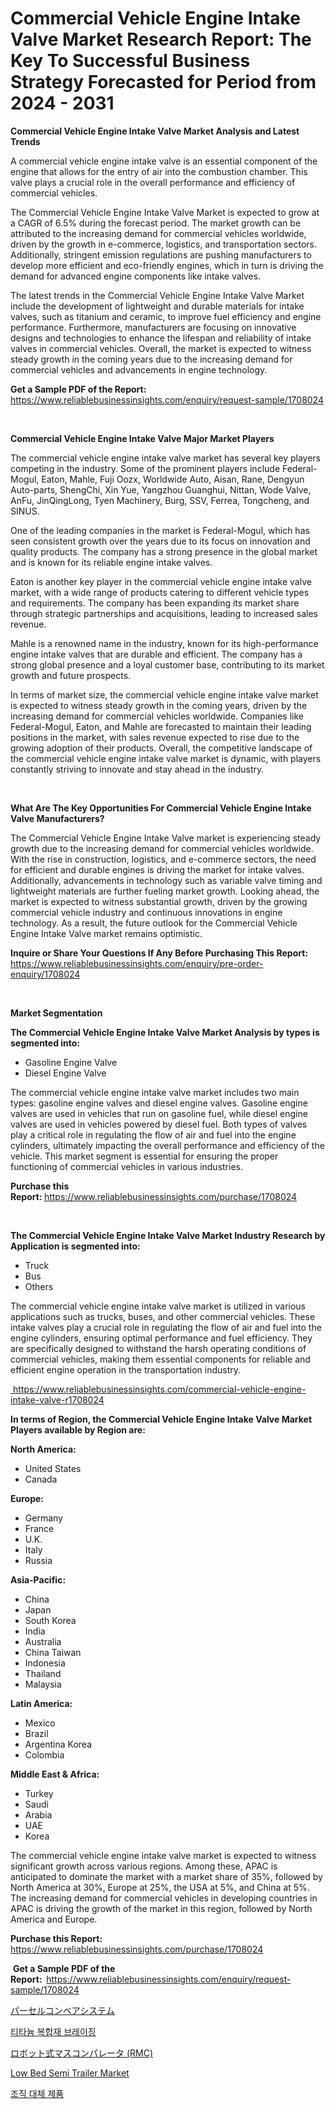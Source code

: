 <p><h1>Commercial Vehicle Engine Intake Valve Market Research Report: The Key To Successful Business Strategy Forecasted for Period from 2024 - 2031</h1></p><p><strong>Commercial Vehicle Engine Intake Valve Market Analysis and Latest Trends</strong></p>
<p><p>A commercial vehicle engine intake valve is an essential component of the engine that allows for the entry of air into the combustion chamber. This valve plays a crucial role in the overall performance and efficiency of commercial vehicles.</p><p>The Commercial Vehicle Engine Intake Valve Market is expected to grow at a CAGR of 6.5% during the forecast period. The market growth can be attributed to the increasing demand for commercial vehicles worldwide, driven by the growth in e-commerce, logistics, and transportation sectors. Additionally, stringent emission regulations are pushing manufacturers to develop more efficient and eco-friendly engines, which in turn is driving the demand for advanced engine components like intake valves.</p><p>The latest trends in the Commercial Vehicle Engine Intake Valve Market include the development of lightweight and durable materials for intake valves, such as titanium and ceramic, to improve fuel efficiency and engine performance. Furthermore, manufacturers are focusing on innovative designs and technologies to enhance the lifespan and reliability of intake valves in commercial vehicles. Overall, the market is expected to witness steady growth in the coming years due to the increasing demand for commercial vehicles and advancements in engine technology.</p></p>
<p><strong>Get a Sample PDF of the Report:&nbsp;</strong> <a href="https://www.reliablebusinessinsights.com/enquiry/request-sample/1708024">https://www.reliablebusinessinsights.com/enquiry/request-sample/1708024</a></p>
<p>&nbsp;</p>
<p><strong>Commercial Vehicle Engine Intake Valve Major Market Players</strong></p>
<p><p>The commercial vehicle engine intake valve market has several key players competing in the industry. Some of the prominent players include Federal-Mogul, Eaton, Mahle, Fuji Oozx, Worldwide Auto, Aisan, Rane, Dengyun Auto-parts, ShengChi, Xin Yue, Yangzhou Guanghui, Nittan, Wode Valve, AnFu, JinQingLong, Tyen Machinery, Burg, SSV, Ferrea, Tongcheng, and SINUS.</p><p>One of the leading companies in the market is Federal-Mogul, which has seen consistent growth over the years due to its focus on innovation and quality products. The company has a strong presence in the global market and is known for its reliable engine intake valves.</p><p>Eaton is another key player in the commercial vehicle engine intake valve market, with a wide range of products catering to different vehicle types and requirements. The company has been expanding its market share through strategic partnerships and acquisitions, leading to increased sales revenue.</p><p>Mahle is a renowned name in the industry, known for its high-performance engine intake valves that are durable and efficient. The company has a strong global presence and a loyal customer base, contributing to its market growth and future prospects.</p><p>In terms of market size, the commercial vehicle engine intake valve market is expected to witness steady growth in the coming years, driven by the increasing demand for commercial vehicles worldwide. Companies like Federal-Mogul, Eaton, and Mahle are forecasted to maintain their leading positions in the market, with sales revenue expected to rise due to the growing adoption of their products. Overall, the competitive landscape of the commercial vehicle engine intake valve market is dynamic, with players constantly striving to innovate and stay ahead in the industry.</p></p>
<p>&nbsp;</p>
<p><strong>What Are The Key Opportunities For Commercial Vehicle Engine Intake Valve Manufacturers?</strong></p>
<p><p>The Commercial Vehicle Engine Intake Valve market is experiencing steady growth due to the increasing demand for commercial vehicles worldwide. With the rise in construction, logistics, and e-commerce sectors, the need for efficient and durable engines is driving the market for intake valves. Additionally, advancements in technology such as variable valve timing and lightweight materials are further fueling market growth. Looking ahead, the market is expected to witness substantial growth, driven by the growing commercial vehicle industry and continuous innovations in engine technology. As a result, the future outlook for the Commercial Vehicle Engine Intake Valve market remains optimistic.</p></p>
<p><strong>Inquire or Share Your Questions If Any Before Purchasing This Report:</strong> <a href="https://www.reliablebusinessinsights.com/enquiry/pre-order-enquiry/1708024">https://www.reliablebusinessinsights.com/enquiry/pre-order-enquiry/1708024</a></p>
<p>&nbsp;</p>
<p><strong>Market Segmentation</strong></p>
<p><strong>The Commercial Vehicle Engine Intake Valve Market Analysis by types is segmented into:</strong></p>
<p><ul><li>Gasoline Engine Valve</li><li>Diesel Engine Valve</li></ul></p>
<p><p>The commercial vehicle engine intake valve market includes two main types: gasoline engine valves and diesel engine valves. Gasoline engine valves are used in vehicles that run on gasoline fuel, while diesel engine valves are used in vehicles powered by diesel fuel. Both types of valves play a critical role in regulating the flow of air and fuel into the engine cylinders, ultimately impacting the overall performance and efficiency of the vehicle. This market segment is essential for ensuring the proper functioning of commercial vehicles in various industries.</p></p>
<p><strong>Purchase this Report:&nbsp;</strong><a href="https://www.reliablebusinessinsights.com/purchase/1708024">https://www.reliablebusinessinsights.com/purchase/1708024</a></p>
<p>&nbsp;</p>
<p><strong>The Commercial Vehicle Engine Intake Valve Market Industry Research by Application is segmented into:</strong></p>
<p><ul><li>Truck</li><li>Bus</li><li>Others</li></ul></p>
<p><p>The commercial vehicle engine intake valve market is utilized in various applications such as trucks, buses, and other commercial vehicles. These intake valves play a crucial role in regulating the flow of air and fuel into the engine cylinders, ensuring optimal performance and fuel efficiency. They are specifically designed to withstand the harsh operating conditions of commercial vehicles, making them essential components for reliable and efficient engine operation in the transportation industry.</p></p>
<p><a href="https://www.reliablebusinessinsights.com/commercial-vehicle-engine-intake-valve-r1708024">&nbsp;https://www.reliablebusinessinsights.com/commercial-vehicle-engine-intake-valve-r1708024</a></p>
<p><strong>In terms of Region, the Commercial Vehicle Engine Intake Valve Market Players available by Region are:</strong></p>
<p>
    <p> <strong> North America: </strong>
        <ul>
            <li>United States</li>
            <li>Canada</li>
        </ul>
        </p> 
    <p> <strong> Europe: </strong>
        <ul>
            <li>Germany</li>
            <li>France</li>
            <li>U.K.</li>
            <li>Italy</li>
            <li>Russia</li>
        </ul>
        </p> 
    <p> <strong> Asia-Pacific: </strong>
        <ul>
            <li>China</li>
            <li>Japan</li>
            <li>South Korea</li>
            <li>India</li>
            <li>Australia</li>
            <li>China Taiwan</li>
            <li>Indonesia</li>
            <li>Thailand</li>
            <li>Malaysia</li>
        </ul>
        </p> 
    <p> <strong> Latin America: </strong>
        <ul>
            <li>Mexico</li>
            <li>Brazil</li>
            <li>Argentina Korea</li>
            <li>Colombia</li>
        </ul>
        </p> 
    <p> <strong> Middle East & Africa: </strong>
        <ul>
            <li>Turkey</li>
            <li>Saudi</li>
            <li>Arabia</li>
            <li>UAE</li>
            <li>Korea</li>
        </ul>
    </p>
    </p>
<p><p>The commercial vehicle engine intake valve market is expected to witness significant growth across various regions. Among these, APAC is anticipated to dominate the market with a market share of 35%, followed by North America at 30%, Europe at 25%, the USA at 5%, and China at 5%. The increasing demand for commercial vehicles in developing countries in APAC is driving the growth of the market in this region, followed by North America and Europe.</p></p>
<p><strong>Purchase this Report: </strong><a href="https://www.reliablebusinessinsights.com/purchase/1708024">https://www.reliablebusinessinsights.com/purchase/1708024</a></p>
<p>&nbsp;<strong>Get a Sample PDF of the Report:&nbsp;&nbsp;</strong><a href="https://www.reliablebusinessinsights.com/enquiry/request-sample/1708024">https://www.reliablebusinessinsights.com/enquiry/request-sample/1708024</a></p>
<p><strong></strong></p>
<p><p><a href="https://github.com/LizaHeller2023/Market-Research-Report-List-1/blob/main/8576266103575.md">パーセルコンベアシステム</a></p><p><a href="https://github.com/iansanftyord09878/Market-Research-Report-List-2/blob/main/669471597052.md">티타늄 복합재 브레이징</a></p><p><a href="https://github.com/deonnorth8/Market-Research-Report-List-1/blob/main/4845130103574.md">ロボット式マスコンパレータ (RMC)</a></p><p><a href="https://github.com/tamvrosiya/Market-Research-Report-List-4/blob/main/low-bed-semi-trailer-market.md">Low Bed Semi Trailer Market</a></p><p><a href="https://github.com/Skyleitney456456/Market-Research-Report-List-2/blob/main/131295397051.md">조직 대체 제품</a></p></p>